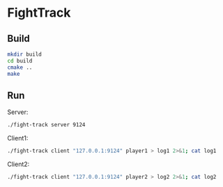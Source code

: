 # FightTrack

## Build

~~~sh
mkdir build
cd build
cmake ..
make
~~~

## Run

Server:

~~~sh
./fight-track server 9124
~~~

Client1:

~~~sh
./fight-track client "127.0.0.1:9124" player1 > log1 2>&1; cat log1
~~~


Client2:

~~~sh
./fight-track client "127.0.0.1:9124" player2 > log2 2>&1; cat log2
~~~


